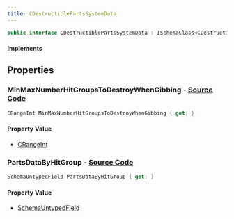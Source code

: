 ```yaml
---
title: CDestructiblePartsSystemData
---
```


```csharp
public interface CDestructiblePartsSystemData : ISchemaClass<CDestructiblePartsSystemData>, ISchemaField, ISchemaClass, INativeHandle
```

#### Implements

## Properties

### **MinMaxNumberHitGroupsToDestroyWhenGibbing** - [Source Code](https://github.com/swiftly-solution/swiftlys2/blob/main/managed/src/SwiftlyS2.Generated/Schemas/Interfaces/CDestructiblePartsSystemData.cs#L19)

```csharp
CRangeInt MinMaxNumberHitGroupsToDestroyWhenGibbing { get; }
```

#### Property Value

- [CRangeInt](/docs/api/shared/schemadefinitions/crangeint)

### **PartsDataByHitGroup** - [Source Code](https://github.com/swiftly-solution/swiftlys2/blob/main/managed/src/SwiftlyS2.Generated/Schemas/Interfaces/CDestructiblePartsSystemData.cs#L17)

```csharp
SchemaUntypedField PartsDataByHitGroup { get; }
```

#### Property Value

- [SchemaUntypedField](/docs/api/shared/schemas/schemauntypedfield)

